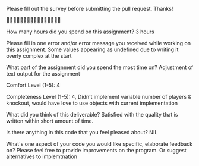 Please fill out the survey before submitting the pull request. Thanks!

🚀🚀🚀🚀🚀🚀🚀🚀🚀🚀🚀🚀🚀🚀🚀🚀

How many hours did you spend on this assignment?
3 hours

Please fill in one error and/or error message you received while working on this assignment.
Some values appearing as undefined due to writing it overly complex at the start

What part of the assignment did you spend the most time on?
Adjustment of text output for the assignment

Comfort Level (1-5):
4

Completeness Level (1-5):
4, Didn't implement variable number of players & knockout, would have love to use objects with current implementation

What did you think of this deliverable?
Satisfied with the quality that is written within short amount of time.

Is there anything in this code that you feel pleased about?
NIL

What's one aspect of your code you would like specific, elaborate feedback on?
Please feel free to provide improvements on the program. Or suggest alternatives to implemtnation
